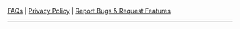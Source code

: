 [FAQs](https://ericytsang.github.io/app.android.touchpad/index.html) &#124;
[Privacy Policy](https://ericytsang.github.io/app.android.touchpad/privacy_policy.html) &#124;
[Report Bugs & Request Features](https://github.com/ericytsang/app.android.touchpad/issues)

----
